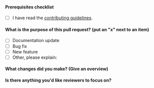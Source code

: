 <!--
    Thank you for contributing!
-->

#### Prerequisites checklist

- [ ] I have read the [contributing guidelines](https://github.com/PhotoboothProject/photobooth/blob/dev/CONTRIBUTING.md).

#### What is the purpose of this pull request? (put an "x" next to an item)
<!-- Example:
- [x] Bug fix
-->

- [ ] Documentation update
- [ ] Bug fix
- [ ] New feature
- [ ] Other, please explain:

<!--
    Please ensure your pull request is ready:

    - Please run 'npm run build' before submitting to have consistent formatting for both JavaScript & SCSS
    - Please run 'npm run eslint' to make sure there's no lint issues
-->

<!--
    The following is required for all pull requests:
-->

#### What changes did you make? (Give an overview)


#### Is there anything you'd like reviewers to focus on?
